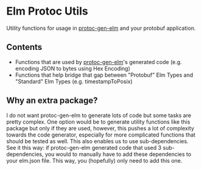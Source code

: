# Elm Protoc Utils

Utility functions for usage in [protoc-gen-elm](https://github.com/andreasewering/protoc-gen-elm) and your protobuf application.

## Contents

- Functions that are used by [protoc-gen-elm](https://github.com/andreasewering/protoc-gen-elm)'s generated code (e.g. encoding JSON to bytes using Hex Encoding)
- Functions that help bridge that gap between "Protobuf" Elm Types and "Standard" Elm Types (e.g. timestampToPosix)

## Why an extra package?

I do not want protoc-gen-elm to generate lots of code but some tasks are pretty complex. One option would be to generate utility functions like this package but only if they are used, however, this pushes a lot of complexity towards the code generator, especially for more complicated functions that should be tested as well.
This also enables us to use sub-dependencies. See it this way: if protoc-gen-elm generated code that used 3 sub-dependencies, you would to manually have to add these dependencies to your elm.json file. This way, you (hopefully) only need to add this one.
